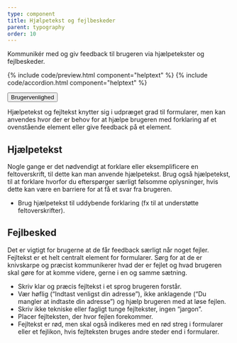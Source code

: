 ```yaml
---
type: component
title: Hjælpetekst og fejlbeskeder
parent: typography
order: 10
---
```


<p class="font-lead">Kommunikér med og giv feedback til brugeren via hjælpetekster og fejlbeskeder.</p>

{% include code/preview.html component="helptext" %}
{% include code/accordion.html component="helptext" %}
<div class="accordion-bordered">
  <button class="button-unstyled accordion-button"
      aria-expanded="false" aria-controls="helptext-docs-tech">
    Brugervenlighed
  </button>
  <div id="helptext-docs-tech" aria-hidden="true" class="accordion-content">
    <p>Hjælpetekst og fejltekst knytter sig i udpræget grad til formularer, men kan anvendes hvor der er behov for at hjælpe brugeren med forklaring af et ovenstående element eller give feedback på et element.</p>
    <h2 class="h4">Hjælpetekst</h2>
    <p>Nogle gange er det nødvendigt at forklare eller eksemplificere en feltoverskrift, til dette kan man anvende hjælpetekst. Brug også hjælpetekst, til at forklare hvorfor du efterspørger særligt følsomme oplysninger, hvis dette kan være en barriere for at få et svar fra brugeren.</p>
    <ul>
        <li>
            Brug hjælpetekst til uddybende forklaring (fx til at understøtte feltoverskrifter).
        </li>
    </ul>
    <h2 class="h4">Fejlbesked</h2>
    <p>Det er vigtigt for brugerne at de får feedback særligt når noget fejler. Fejltekst er et helt centralt element for formularer. Sørg for at de er knivskarpe og præcist kommunikerer hvad der er fejlet og hvad brugeren skal gøre for at komme videre, gerne i en og samme sætning.</p>
    <ul>
        <li>Skriv klar og præcis fejltekst i et sprog brugeren forstår.</li>
        <li>Vær høflig (“Indtast venligst din adresse”), ikke anklagende (“Du mangler at indtaste din adresse”) og hjælp brugeren med at løse fejlen.</li>
        <li>Skriv ikke tekniske eller fagligt tunge fejltekster, ingen “jargon”.</li>
        <li>Placer fejlteksten, der hvor fejlen forekommer.</li>
        <li>Fejltekst er rød, men skal også indikeres med en rød streg i formularer eller et fejlikon, hvis fejlteksten bruges andre steder end i formularer.</li>
    </ul>
  </div>
</div>